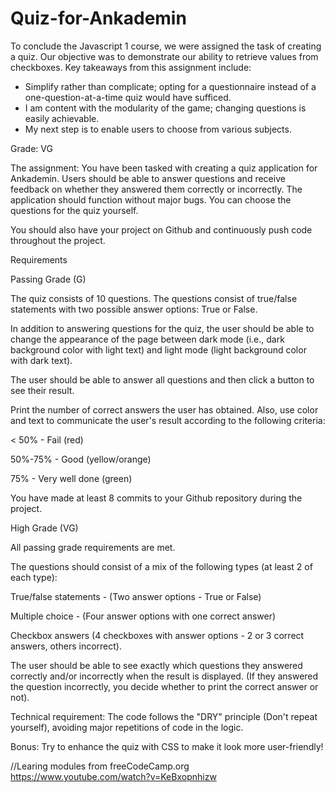 # Quiz-for-Ankademin


To conclude the Javascript 1 course, we were assigned the task of creating a quiz. Our objective was to demonstrate our ability to retrieve values from checkboxes. Key takeaways from this assignment include:

- Simplify rather than complicate; opting for a questionnaire instead of a one-question-at-a-time quiz would have sufficed.
- I am content with the modularity of the game; changing questions is easily achievable.
- My next step is to enable users to choose from various subjects.

Grade:  VG

The assignment:
You have been tasked with creating a quiz application for Ankademin. Users should be able to answer questions and receive feedback on whether they answered them correctly or incorrectly. The application should function without major bugs. You can choose the questions for the quiz yourself.

You should also have your project on Github and continuously push code throughout the project.

Requirements

Passing Grade (G)

The quiz consists of 10 questions. The questions consist of true/false statements with two possible answer options: True or False.

In addition to answering questions for the quiz, the user should be able to change the appearance of the page between dark mode (i.e., dark background color with light text) and light mode (light background color with dark text).

The user should be able to answer all questions and then click a button to see their result.

Print the number of correct answers the user has obtained. Also, use color and text to communicate the user's result according to the following criteria:

< 50% - Fail (red)

50%-75% - Good (yellow/orange)

75% - Very well done (green)

You have made at least 8 commits to your Github repository during the project.

High Grade (VG)

All passing grade requirements are met.

The questions should consist of a mix of the following types (at least 2 of each type):

True/false statements - (Two answer options - True or False)

Multiple choice - (Four answer options with one correct answer)

Checkbox answers (4 checkboxes with answer options - 2 or 3 correct answers, others incorrect).

The user should be able to see exactly which questions they answered correctly and/or incorrectly when the result is displayed. (If they answered the question incorrectly, you decide whether to print the correct answer or not).

Technical requirement: The code follows the "DRY" principle (Don't repeat yourself), avoiding major repetitions of code in the logic.

Bonus: Try to enhance the quiz with CSS to make it look more user-friendly!

//Learing modules from freeCodeCamp.org 
https://www.youtube.com/watch?v=KeBxopnhizw
